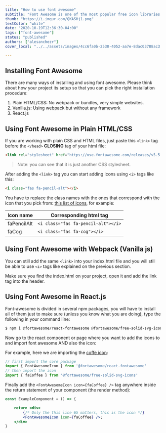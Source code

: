 ```yaml
---
title: "How to use font awesome"
subtitle: "Font Awesome is one of the most popular free icon libraries in the world of front end development"
thumb: "https://i.imgur.com/QKASHj1.png"
textColor: "white"
date: "2020-10-19T12:36:30-04:00"
tags: ["font-awesome"]
status: "published"
authors: ["alesanchezr"]
cover_local: "../../assets/images/4cc6fa0b-2530-4052-aa7e-8dac03788ac3.png"

---
```


## Installing Font Awesome

There are many ways of installing and using font awesome. Please think about how your project its setup so that you can pick the right installation procedure:

1. Plain HTML/CSS: No webpack or bundles, very simple websites.
3. Vanilla.js: Using webpack but without any framework
2. React.js

## Using Font Awesome in Plain HTML/CSS

If you are working with plain CSS and HTML files, just paste this `<link>` tag before the `</head>` **CLOSING** tag of your html file:
```html
<link rel="stylesheet" href="https://use.fontawesome.com/releases/v5.5.0/css/all.css" integrity="sha384-B4dIYHKNBt8Bc12p+WXckhzcICo0wtJAoU8YZTY5qE0Id1GSseTk6S+L3BlXeVIU" crossorigin="anonymous">
```
> Note: you can see that it is just another CSS stylesheet.

After adding the `<link>` tag you can start adding icons using `<i>` tags like this:
```html
<i class="fas fa-pencil-alt"></i>
```
You have to replace the class names with the ones that correspond with the icon that you pick from: [this list of icons](https://fontawesome.com/icons?d=gallery), for example:

| Icon name | Corresponding html tag |
| ---- | ---- |
| faPencilAlt | `<i class="fas fa-pencil-alt"></i>` |
| faCog | `<i class="fas fa-cog"></i>` |

## Using Font Awesome with Webpack (Vanilla js)

You can still add the same `<link>` into your index.html file and you will still be able to use `<i>` tags like explained on the previous section.

Make sure you find the index.html on your project, open it and add the link tag into the header.

## Using Font Awesome in React.js

Font-awesome is divided in several npm packages, you will have to install all of them just to make sure (unless you know what you are doing), type the following in your command line:

```bash
$ npm i @fortawesome/react-fontawesome @fortawesome/free-solid-svg-icons --save
```

Now go to the react component or page where you want to add the icons to and import font awesome AND also the icon:

For example, here we are importing the [coffe icon](https://fontawesome.com/icons/coffee?style=solid):

```js
// first import the core package
import { FontAwesomeIcon } from '@fortawesome/react-fontawesome'
// then import the icon
import { faCoffee } from '@fortawesome/free-solid-svg-icons'
```

Finally add the `<FontAwesomeIcon icon={faCoffee} />` tag anywhere inside the return statement of your component (the render method):

```jsx
const ExampleComponent = () => {

    return <div>
        {/* Only the this line 65 matters, this is the icon */}
        <FontAwesomeIcon icon={faCoffee} />;    
    </div>
}

```
